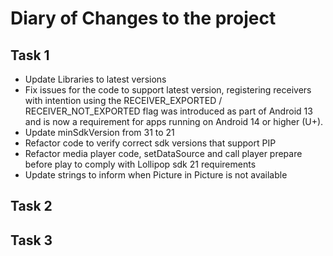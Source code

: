 # Diary of Changes to the project

## Task 1
- Update Libraries to latest versions
- Fix issues for the code to support latest version, registering receivers with intention using the RECEIVER_EXPORTED / RECEIVER_NOT_EXPORTED flag was introduced as part of Android 13 and is now a requirement for apps running on Android 14 or higher (U+).
- Update minSdkVersion from 31 to 21
- Refactor code to verify correct sdk versions that support PIP
- Refactor media player code, setDataSource and call player prepare before play to comply with Lollipop sdk 21 requirements
- Update strings to inform when Picture in Picture is not available

## Task 2

## Task 3